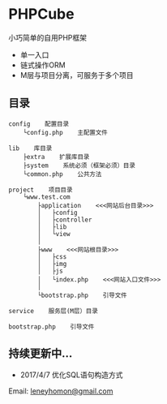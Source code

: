 # PHPCube
小巧简单的自用PHP框架
* 单一入口
* 链式操作ORM
* M层与项目分离，可服务于多个项目

## 目录 
    config    配置目录
        └config.php    主配置文件
        
    lib    库目录
        ├extra    扩展库目录
        ├system    系统必须（框架必须）目录
        └common.php    公共方法
        
    project    项目目录
        └www.test.com    
            ├application    <<<网站后台目录>>>
            │   ├config
            │   ├controller
            │   ├lib
            │   └view
            │
            ├www    <<<网站根目录>>>
            │   ├css
            │   ├img
            │   ├js
            │   └index.php    <<<网站入口文件>>>
            │
            └bootstrap.php    引导文件
    
    service    服务层(M层）目录
        
    bootstrap.php    引导文件

## 持续更新中...
* 2017/4/7 优化SQL语句构造方式
 
Email: leneyhomon@gmail.com